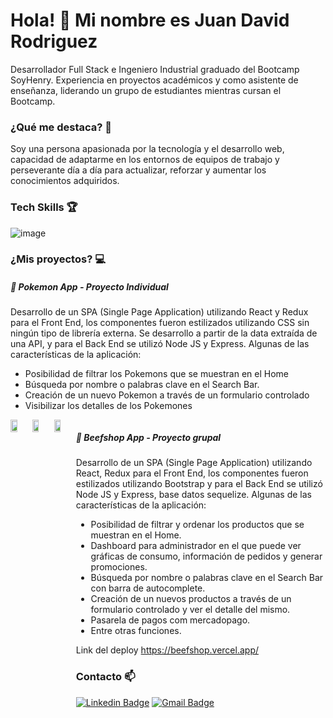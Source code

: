 
# Hola! 👋 Mi nombre es Juan David Rodriguez 

Desarrollador Full Stack e Ingeniero Industrial graduado del Bootcamp SoyHenry. Experiencia en proyectos académicos y como asistente de enseñanza, liderando un grupo de estudiantes mientras cursan el Bootcamp.

### ¿Qué me destaca? 🏅

Soy una persona apasionada por la tecnología y el desarrollo web, capacidad de adaptarme en los entornos de equipos de trabajo y perseverante día a día para actualizar, reforzar y aumentar los conocimientos adquiridos.

### Tech Skills 🏆

![image](https://user-images.githubusercontent.com/87767241/159184740-dc5af015-cbee-4dec-bf27-c380571f51bb.png)

### ¿Mis proyectos? 💻

##### 👾 Pokemon App - Proyecto Individual

Desarrollo de un SPA (Single Page Application) utilizando React y Redux para el Front End, los componentes fueron estilizados utilizando CSS sin ningún tipo de librería externa. Se desarrollo a partir de la data extraída de una API, y para el Back End se utilizó Node JS y Express. Algunas de las características de la aplicación:
- Posibilidad de filtrar los Pokemons que se muestran en el Home
- Búsqueda por nombre o palabras clave en el Search Bar.
- Creación de un nuevo Pokemon a través de un formulario controlado
- Visibilizar los detalles de los Pokemones

<div style="display: flex">
<img width=30.3% src=https://user-images.githubusercontent.com/87767241/159184769-361b8f13-5978-4f0c-993d-1f751722a4b2.png>
  <img width=30.3% src=https://user-images.githubusercontent.com/87767241/165976756-582bbb41-bb62-4725-b994-f03f2d5e61b2.png>
  <img width=30.3% src=https://user-images.githubusercontent.com/87767241/165976761-9ca6f2da-3b31-4e59-9deb-c763869bc403.png>
<div/>
  
  ##### 👾 Beefshop App - Proyecto grupal

Desarrollo de un SPA (Single Page Application) utilizando React, Redux para el Front End, los componentes fueron estilizados utilizando Bootstrap y para el Back End se utilizó Node JS y Express, base datos sequelize. Algunas de las características de la aplicación:
- Posibilidad de filtrar y ordenar los productos que se muestran en el Home.
- Dashboard para administrador en el que puede ver gráficas de consumo, información de pedidos y generar promociones. 
- Búsqueda por nombre o palabras clave en el Search Bar con barra de autocomplete.
- Creación de un nuevos productos a través de un formulario controlado y ver el detalle del mismo.
- Pasarela de pagos com mercadopago.
- Entre otras funciones.  
  
Link del deploy https://beefshop.vercel.app/
  
### Contacto 📫
[![Linkedin Badge](https://img.shields.io/badge/-LinkedIn-blue?style=flat-square&logo=Linkedin&logoColor=white&link=https://www.linkedin.com/in/juandavidrodriguezlopez/)](https://www.linkedin.com/in/juandavidrodriguezlopez/)
[![Gmail Badge](https://img.shields.io/badge/-Gmail-c14438?style=flat-square&logo=Gmail&logoColor=white&link=mailto:fegll87@gmail.com)](mailto:juandavidasesor@gmail.com)

